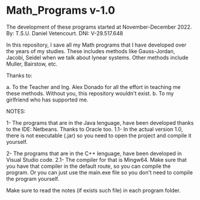 # Math_Programs v-1.0

The development of these programs started at November-December 2022.
By: T.S.U. Daniel Vetencourt.
DNI: V-29.517.648

In this repository, I save all my Math programs that I have developed over the years of my studies. 
These includes methods like Gauss-Jordan, Jacobi, Seidel when we talk about lynear systems. Other methods include Muller, Bairstow, etc. 

Thanks to:

a. To the Teacher and Ing. Alex Donado for all the effort in teaching me these methods. Without you, this repository wouldn't exist.
b. To my girlfriend who has supported me.

NOTES:

1- The programs that are in the Java lenguage, have been developed thanks to the IDE: Netbeans. Thanks to Oracle too.
1.1- In the actual version 1.0, there is not executable (.jar) so you need to open the project and compile it yourself.

2- The programs that are in the C++ lenguage, have been developed in Visual Studio code.
2.1- The compiler for that is Mingw64. Make sure that you have that compiler in the default route, so you can compile the program.
     Or you can just use the main.exe file so you don't need to compile the program yourself.

Make sure to read the notes (if exists such file) in each program folder.

